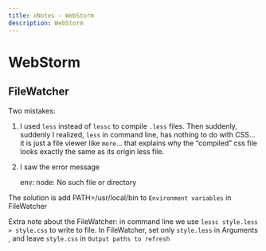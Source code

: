 ```yaml
---
title: xNotes - WebStorm
description: WebStorm
---
```


WebStorm
========

FileWatcher
-----------

Two mistakes:

1. I used ``less`` instead of ``lessc`` to compile ``.less`` files. Then suddenly, suddenly I realized, ``less`` in command line, has nothing to do with CSS… it is just a file viewer like ``more``… that explains why the “compiled” css file looks exactly the same as its origin less file.

2. I saw the error message

    env: node: No such file or directory

The solution is add PATH=/usr/local/bin to ``Environment variables`` in FileWatcher

Extra note about the FileWatcher: in command line we use ``lessc style.less > style.css`` to write to file. In FileWatcher, set only ``style.less`` in Arguments , and leave ``style.css`` in  ``Output paths to refresh``
